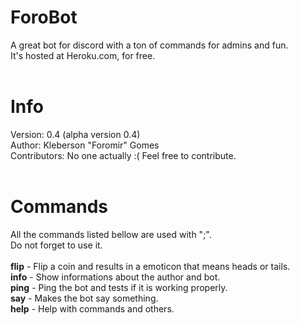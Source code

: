 # ForoBot
A great bot for discord with a ton of commands for admins and fun.<br>
It's hosted at Heroku.com, for free.<br><br>

# Info
Version: 0.4 (alpha version 0.4)<br>
Author: Kleberson "Foromir" Gomes<br>
Contributors: No one actually :( Feel free to contribute.
<br>
<br>
# Commands
All the commands listed bellow are used with ";".<br>
Do not forget to use it.<br>
<br>
<strong>flip</strong> - Flip a coin and results in a emoticon that means heads or tails.<br>
<strong>info</strong> - Show informations about the author and bot.<br>
<strong>ping</strong> - Ping the bot and tests if it is working properly.<br>
<strong>say</strong> - Makes the bot say something.<br>
<strong>help</strong> - Help with commands and others.<br>
